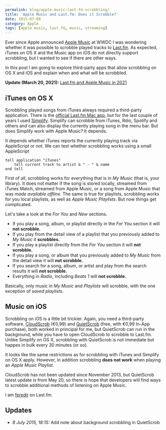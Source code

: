```yaml
---
permalink: blog/apple-music-last-fm-scrobbling/
title: 'Apple Music and Last.fm: Does it Scrobble?'
date: 2015-07-08
category: Apple
tags: [apple music, last.fm, music, streaming]
---
```


Ever since Apple announced [Apple Music](https://www.apple.com/music/) at WWDC I was wondering whether it was possible to scrobble played tracks to [Last.fm](http://last.fm). As expected, iTunes on OS X and the Music app on iOS do not directly support scrobbling, but I wanted to see if there are other ways.

In this post I am going to explore third-party apps that allow scrobbling on OS X and iOS and explain when and what will be scrobbled.

**Update (March 20, 2021):** [Last.fm and Apple Music in 2021](/blog/last-fm-apple-music-2021/)

## iTunes on OS X

Scrobbling played songs from iTunes always required a third-party application. There is the [official Last.fm Mac app](http://www.last.fm/download), but for the last couple of years I used [Simplify](https://geo.itunes.apple.com/us/app/simplify-for-spotify-rdio/id448003584?mt=12&uo=4&partnerId=11&at=11lSjE). Simplify can scrobble from iTunes, Rdio, Spotify and others and can also display the currently playing song in the menu bar. But does Simplify work with Apple Music? It depends.

It depends whether iTunes reports the currently playing track via AppleScript or not. We can test whether scrobbling works using a small AppleScript

```applescript
tell application "iTunes"
    tell current track to artist & " - " & name
end tell
```

First of all, scrobbling works for everything that is in _My Music_ (that is, your library). It does not matter if the song is stored locally, streamed from iTunes Match, streamed from Apple Music, or a song from Apple Music that was _made available offline_. The same is true for playlists, scrobbling works for you local playlists, as well as _Apple Music Playlists_. But now things get complicated.

Let's take a look at the _For You_ and _New_ sections.

- If you play a song, album, or playlist directly in the _For You_ section it will **not scrobble.**
- If you play from the detail view of a playlist that you previously added to _My Music_ it **scrobbles.**
- If you play a playlist directly from the _For You_ section it will **not scrobble.**
- If you play a song, or album that you previously added to _My Music_ from the detail view it will **not scrobble.**
- If you search for a song, album, or artist and play from the search results it will **not scrobble.**
- Everything in _Radio_, including _Beats 1_ will **not scrobble.**

Basically, only music in _My Music_ and _Playlists_ will scrobble, with the one exception of _saved playlists_.

## Music on iOS

Scrobbling on iOS is a little bit trickier. Again, you need a third-party software. [CloudScrob](https://geo.itunes.apple.com/us/app/cloudscrob-for-last.fm/id467016532?mt=8&uo=4&partnerId=11&at=11lSjE) (€0,99) and [QuietScrob](https://geo.itunes.apple.com/us/app/quietscrob-background-last.fm/id741599377?mt=8&uo=4&partnerId=11&at=11lSjE) (free, with €0,99 In-App purchase), both worked in principal for me, but QuietScrob can run in the background, while you have to open CloudScrob to scrobble to Last.fm. Unlike Simplify on OS X, scrobbling with QuietScrob is not immediate but happes in bulk every 30 minutes (or so).

It looks like the same restrictions as for scrobbling with iTunes and Simplify on OS X apply. However, in addition scrobbling **does not work** when playing an _Apple Music Playlist_.

CloudScrob has not been updated since November 2013, but QuietScrob latest update is from May 20, so there is hope that developers will find ways to scrobble additional methods of listening on Apple Music.

I am [feredir](http://www.last.fm/user/feredir) on Last.fm.

## Updates

- _8 July 2015, 18:15:_ Add note about background scrobbling in QuietScrob
